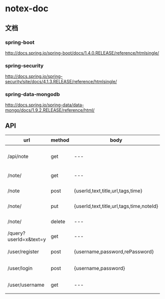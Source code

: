 # notex-doc

## 文档

### spring-boot

http://docs.spring.io/spring-boot/docs/1.4.0.RELEASE/reference/htmlsingle/

### spring-security

http://docs.spring.io/spring-security/site/docs/4.1.3.RELEASE/reference/htmlsingle/

### spring-data-mongodb

http://docs.spring.io/spring-data/data-mongo/docs/1.9.2.RELEASE/reference/html/

## API

|url|method|body|ret|说明|
|---|---|---|---|---|
|/api/note|get|---|[{userId,text,title,url,noteId,tags,time},{},{}]|获取note列表|
|/note/<noteId>|get|---|{userId,text,title,url,noteId,tags,time}|获取note|
|/note|post|{userId,text,title,url,tags,time}|{userId,text,title,url,tags，noteId,time}|创建note|
|/note/<noteId>|put|{userId,text,title,url,tags,time,noteId}|{userId,text,title,url,tags，noteId,time}|修改note|
|/note/<noteId>|delete|---|---|删除note|
|/query?userId=x&text=y|get|---|[{userId,text,title,url,noteId,tags,time},{},{}]|搜索|
|/user/register|post|{username,password,rePassword}|{status:(true,false)}|用户注册|
|/user/login|post|{username,password}|{status:(true,false),userId}|用户登录|
|/user/username|get|---|已登录{userId}，未登录{}|用户登录|
